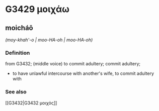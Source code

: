 # G3429 μοιχάω

## moicháō

_(moy-khah'-o | moo-HA-oh | moo-HA-oh)_

### Definition

from G3432; (middle voice) to commit adultery; commit adultery; 

- to have unlawful intercourse with another's wife, to commit adultery with

### See also

[[G3432|G3432 μοιχός]]
